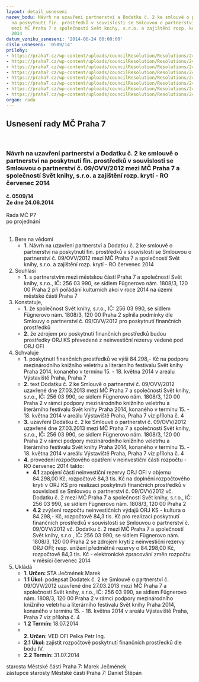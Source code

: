 ```yaml
---
layout: detail_usneseni
nazev_bodu: Návrh na uzavření partnerství a Dodatku č. 2 ke smlouvě o partnerství
  na poskytnutí fin. prostředků v souvislosti se Smlouvou o partnerství č. 09/OVV/2012
  mezi MČ Praha 7 a společností Svět knihy, s.r.o. a zajištění rozp. krytí - RO červenec
  2014
datum_vzniku_usneseni: '2014-06-24 00:00:00'
cislo_usneseni: '0509/14'
prilohy:
- https://praha7.cz/wp-content/uploads/councilResolution/Resolutions/24872/34-14-sv%c4%9bt_knihy_2014.pdf
- https://praha7.cz/wp-content/uploads/councilResolution/Resolutions/24872/34-14-svet_knihy_2014.pdf
- https://praha7.cz/wp-content/uploads/councilResolution/Resolutions/24872/34-14-dodatek_c2_svet_knihy_2014.doc
- https://praha7.cz/wp-content/uploads/councilResolution/Resolutions/24872/34-14-svet_knihy_9_ovv_2012_partnerstvi.pdf
- https://praha7.cz/wp-content/uploads/councilResolution/Resolutions/24872/34-14-or_svet_knihy_dodatek_c2_partnerstvi2014.pdf
- https://praha7.cz/wp-content/uploads/councilResolution/Resolutions/24872/34-14-dph_svet_knihy_dodatek_c2_partnerstvi_2014.pdf
- https://praha7.cz/wp-content/uploads/councilResolution/Resolutions/24872/34-14-svet_knihy.doc
- https://praha7.cz/wp-content/uploads/councilResolution/Resolutions/24872/34-14-usneseni_zmc_073_k_materialu.doc
organ: rada
---
```

<div id="ucUsn_pList" class="usn">
	<span><h2>Usnesení rady MČ Praha 7 </h2>
<br></span><div class="standBody">
<span><h3>Návrh na uzavření partnerství a Dodatku č. 2 ke smlouvě o partnerství na poskytnutí fin. prostředků v souvislosti se Smlouvou o partnerství č. 09/OVV/2012 mezi MČ Praha 7 a společností Svět knihy, s.r.o. a zajištění rozp. krytí - RO červenec 2014</h3></span><div class="center">
		<strong>č. 0509/14</strong><br>
	</div>
<div class="center">
		<strong>Ze dne 24.06.2014</strong><br><br>
	</div>Rada MČ P7<br> po projednání<br><br><ol>
<li>Bere na vědomí<ul><li>
<strong>1.</strong> Návrh na uzavření partnerství a Dodatku č. 2 ke smlouvě o partnerství na poskytnutí fin. prostředků v souvislosti se Smlouvou o partnerství č. 09/OVV/2012 mezi MČ Praha 7 a společností Svět knihy, s.r.o. a zajištění rozp. krytí - RO červenec 2014</li></ul>
</li>
<li>Souhlasí<ul><li>
<strong>1.</strong> s partnerstvím mezi městskou částí Praha 7 a společností Svět knihy, s.r.o., IČ: 256 03 990, se sídlem Fügnerovo nám. 1808/3, 120 00 Praha 2 při pořádání kulturních akcí v roce 2014 na území městské části Praha 7</li></ul>
</li>
<li>Konstatuje,<ul>
<li>
<strong>1.</strong> že společnost Svět knihy, s.r.o., IČ: 256 03 990, se sídlem Fügnerovo nám. 1808/3, 120 00 Praha 2 splnila podmínky dle Smlouvy o partnerství č. 09/OVV/2012 pro poskytnutí finančních prostředků</li>
<li>
<strong>2.</strong> že zdrojem pro poskytnutí finančních prostředků budou prostředky ORJ KS převedené z neinvestiční rezervy vedené pod ORJ OFI</li>
</ul>
</li>
<li>Schvaluje<ul>
<li>
<strong>1.</strong> poskytnutí finančních prostředků ve výši 84.298,- Kč na podporu  mezinárodního knižního veletrhu a literárního festivalu Svět knihy Praha 2014, konaného v termínu 15. - 18. května 2014 v areálu Výstaviště Praha, Praha 7</li>
<li>
<strong>2.</strong> text Dodatku č. 2 ke Smlouvě o partnerství č. 09/OVV/2012 uzavřené dne 27.03.2013 mezi MČ Praha 7 a společností Svět knihy, s.r.o., IČ: 256 03 990, se sídlem Fügnerovo nám. 1808/3, 120 00 Praha 2 v rámci podpory mezinárodního knižního veletrhu a literárního festivalu Svět knihy Praha 2014, konaného v termínu 15. - 18. května 2014 v areálu Výstaviště Praha, Praha 7 viz příloha č. 4</li>
<li>
<strong>3.</strong> uzavření Dodatku č. 2 ke Smlouvě o partnerství č. 09/OVV/2012 uzavřené dne 27.03.2013 mezi MČ Praha 7 a společností Svět knihy, s.r.o., IČ: 256 03 990, se sídlem Fügnerovo nám. 1808/3, 120 00 Praha 2 v rámci podpory mezinárodního knižního veletrhu a literárního festivalu Svět knihy Praha 2014, konaného v termínu 15. - 18. května 2014 v areálu Výstaviště Praha, Praha 7 viz příloha č. 4</li>
<li>
<strong>4.</strong> provedení rozpočtového opatření v neinvestiční části rozpočtu - RO červenec 2014 takto:<ul>
<li>
<strong>4.1</strong> zapojení části neinvestiční rezervy ORJ OFI v objemu 84.298,00 Kč, rozpočtově 84,3 tis. Kč na doplnění rozpočtového krytí v ORJ KS pro realizaci poskytnutí finančních prostředků v souvislosti se Smlouvou o partnerství č. 09/OVV/2012 vč. Dodatku č. 2 mezi MČ Praha 7 a společností Svět knihy, s.r.o., IČ: 256 03 990, se sídlem Fügnerovo nám. 1808/3, 120 00 Praha 2</li>
<li>
<strong>4.2</strong> zvýšení rozpočtu neinvestičních výdajů ORJ KS - kultura o 84.298,- Kč, rozpočtově 84,3 tis. Kč pro realizaci poskytnutí finančních prostředků v souvislosti se Smlouvou o partnerství č. 09/OVV/2012 vč. Dodatku č. 2 mezi MČ Praha 7 a společností Svět knihy, s.r.o., IČ: 256 03 990, se sídlem Fügnerovo nám. 1808/3, 120 00 Praha 2 se zdrojem krytí z neinvestiční rezervy ORJ OFI; resp. snížení předmětné rezervy o 84.298,00 Kč, rozpočtově 84,3 tis. Kč - elektronické zpracování změn rozpočtu v měsíci červenec 2014</li>
</ul>
</li>
</ul>
</li>
<li>Ukládá<ul>
<li>
<strong>1. Určen: </strong>STA Ječmének Marek</li>
<li>
<strong>1.1 Úkol: </strong>podepsat Dodatek č. 2 ke Smlouvě o partnerství č. 09/OVV/2012 uzavřené dne 27.03.2013 mezi MČ Praha 7 a společností Svět knihy, s.r.o., IČ: 256 03 990, se sídlem Fügnerovo nám. 1808/3, 120 00 Praha 2 v rámci podpory mezinárodního knižního veletrhu a literárního festivalu Svět knihy Praha 2014, konaného v termínu 15. - 18. května 2014 v areálu Výstaviště Praha, Praha 7 viz příloha č. 4</li>
<li>
<strong>1.2 Termín: </strong>18.07.2014</li>
<li>
<strong><br>2. Určen: </strong>VED OFI Pelka Petr Ing.</li>
<li>
<strong>2.1 Úkol: </strong>zajistit rozpočtově poskytnutí finančních prostředků dle bodu IV.</li>
<li>
<strong>2.2 Termín: </strong>31.07.2014</li>
</ul>
</li>
</ol>starosta Městské části Praha 7: Marek Ječmének<br>zástupce starosty Městské části Praha 7: Daniel Štěpán 
</div>
</div>